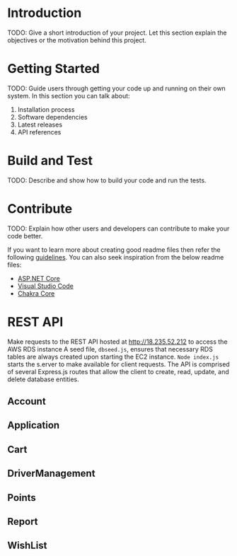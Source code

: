 # Introduction 
TODO: Give a short introduction of your project. Let this section explain the objectives or the motivation behind this project. 

# Getting Started
TODO: Guide users through getting your code up and running on their own system. In this section you can talk about:
1.	Installation process
2.	Software dependencies
3.	Latest releases
4.	API references

# Build and Test
TODO: Describe and show how to build your code and run the tests. 

# Contribute
TODO: Explain how other users and developers can contribute to make your code better. 

If you want to learn more about creating good readme files then refer the following [guidelines](https://docs.microsoft.com/en-us/azure/devops/repos/git/create-a-readme?view=azure-devops). You can also seek inspiration from the below readme files:
- [ASP.NET Core](https://github.com/aspnet/Home)
- [Visual Studio Code](https://github.com/Microsoft/vscode)
- [Chakra Core](https://github.com/Microsoft/ChakraCore)

# REST API
Make requests to the REST API hosted at http://18.235.52.212 to access the AWS RDS instance A seed file, `dbseed.js`, ensures that necessary 
RDS tables are always created upon starting the EC2 instance. `Node index.js` starts the s.erver to make available for client requests. The API
is comprised of several Express.js routes that allow the client to create, read, update, and delete database entities.
## Account
## Application
## Cart
## DriverManagement
## Points
## Report
## WishList
